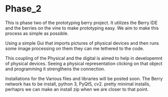 # Phase_2
This is phase two of the prototyping berry project. It utilizes the Berry IDE and the berries on the vine to make prototyping easy. We aim to make this process as simple as possible.

Using a simple Gui that imports pictures of physical devices and then runs some image processing on them they can me tethered to the code.

This coupling of the Physical and the digital is aimed to help in developemnt of physical devices. Seeing a physical representation clicking on that object and programming it strengthens the connection.


Installations for the Various files and libraries will be posted soon. The Berry network has to be install, python 3, PyQt5, cv2. pretty minimal installs, perhaprs we can make an install zip when we are closer to that point.


